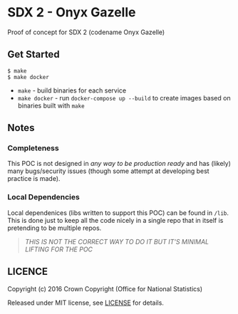 SDX 2 - Onyx Gazelle
====================

Proof of concept for SDX 2 (codename Onyx Gazelle)

## Get Started

```shell
$ make
$ make docker
```

 - `make` - build binaries for each service
 - `make docker` - run `docker-compose up --build` to create images based on binaries built with `make`

## Notes

### Completeness

This POC is not designed in _any way to be production ready_ and has (likely) many
bugs/security issues (though some attempt at developing best practice is made).

### Local Dependencies

Local dependenices (libs written to support this POC) can be found in `/lib`.
This is done just to keep all the code nicely in a single repo that in itself
is pretending to be multiple repos.

> _THIS IS NOT THE CORRECT WAY TO DO IT BUT IT'S MINIMAL LIFTING FOR THE POC_

## LICENCE

Copyright (c) 2016 Crown Copyright (Office for National Statistics)

Released under MIT license, see [LICENSE](LICENSE) for details.